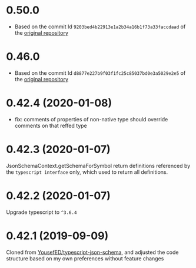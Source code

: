# 0.50.0
* Based on the commit Id `9203bed4b22913e1a2b34a16b1f73a33faccdaad` of the [original repository](https://github.com/YousefED/typescript-json-schema)

# 0.46.0
* Based on the commit Id `d8877e227b9f03f1fc25c85037bd0e3a5029e2e5` of the [original repository](https://github.com/YousefED/typescript-json-schema)

# 0.42.4 (2020-01-08)
* fix: comments of properties of non-native type should override comments on that reffed type

# 0.42.3 (2020-01-07)
JsonSchemaContext.getSchemaForSymbol return definitions referenced by the `typescript interface` only, which used to return all definitions.

# 0.42.2 (2020-01-07)
Upgrade typescript to `^3.6.4`

# 0.42.1 (2019-09-09)
Cloned from [YousefED/typescript-json-schema](https://github.com/YousefED/typescript-json-schema), and adjusted the code structure based on my own preferences without feature changes
